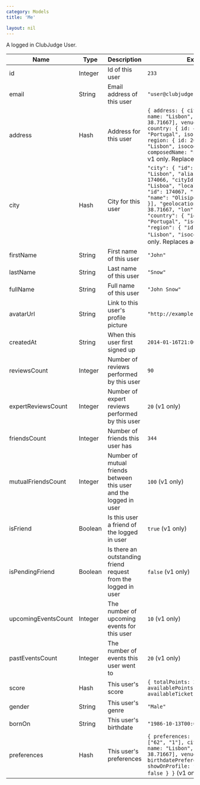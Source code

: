 ```yaml
---
category: Models
title: 'Me'

layout: nil
---
```

A logged in ClubJudge User.

|         Name        |   Type   |                   Description                   |                            Example                            |
| ------------------- | -------- | ----------------------------------------------- | ------------------------------------------------------------- |
| id                  | Integer  | Id of this user                                 | ```233```                                                     |
| email               | String   | Email address of this user                      | ```"user@clubjudge.com"```                                    |
| address             | Hash     | Address for this user                           | ```{ address: { city: { id: "891", name: "Lisbon", lonLat: [-9.13333, 38.71667], venuesCount: 10}, country: { id: 49, name: "Portugal", isocode: "PT"}, region: { id: 2646, name: "Lisbon", isocode: null}, composedName: "Lisbon,Portugal"}}``` v1 only. Replaced by city in v2                                   |
| city                | Hash     | City for this user                           | ```"city": { "id": 891, "name": "Lisbon", "aliases": [{ "id": 174066, "cityId": 891, "name": "Lisboa", "locale": "pt" }, { "id": 174067, "cityId": 891, "name": "Olisipo", "locale": "la" }], "geolocation": { "lat": 38.71667, "lon": -9.13333 }, "country": { "id": 49, "name": "Portugal", "isocode": "PT" }, "region": { "id": 2646, "name": "Lisbon", "isocode": null } }``` v2 only. Replaces address                       |
| firstName           | String   | First name of this user                         | ```"John"```                                                  |
| lastName            | String   | Last name of this user                          | ```"Snow"```                                                  |
| fullName            | String   | Full name of this user                          | ```"John Snow"```                                         |
| avatarUrl           | String   | Link to this user's profile picture             | ```"http://example.com/john_snow.jpg"```                            |
| createdAt           | String   | When this user first signed up                  | ```2014-01-16T21:00:00+01:00```                                                     |
| reviewsCount        | Integer  | Number of reviews performed by this user        | ```90```                                                      |
| expertReviewsCount  | Integer  | Number of expert reviews performed by this user | ```20``` (v1 only)                                                     |
| friendsCount        | Integer  | Number of friends this user has                 | ```344```                                                     |
| mutualFriendsCount  | Integer  | Number of mutual friends between this user and the logged in user | ```100``` (v1 only)                                     |
| isFriend            | Boolean  | Is this user a friend of the logged in user     | ```true``` (v1 only)                                        |
| isPendingFriend     | Boolean  | Is there an outstanding friend request from the logged in user | ```false``` (v1 only) |
| upcomingEventsCount | Integer  | The number of upcoming events for this user     | ```10``` (v1 only)              |
| pastEventsCount     | Integer  | The number of events this user went to          | ```20``` (v1 only)              |
| score               | Hash     | This user's score                               | ```{ totalPoints: 290, usedPoints: 0, availablePoints: 200, availableTickets: 5}```              |
| gender              | String   | This user's genre                               | ```"Male"```              |
| bornOn              | String   | This user's birthdate                           | ```"1986-10-13T00:00:00.000Z"```              |
| preferences         | Hash     | This user's preferences                         | ```{ preferences: { musicGenres: ["62", "1"], city: { id: "891", name: "Lisbon", lonLat: [-9.13333, 38.71667], venuesCount: 10 }, birthdatePreferences: { showOnProfile: false, hideYear: false } }``` (v1 only)              |
